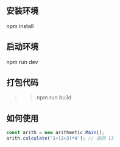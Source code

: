 ## 安装环境
npm install

## 启动环境
npm run dev

## 打包代码
>>npm run build

## 如何使用
```javascript
const arith = new arithmetic.Main();
arith.calculate('1+(2+3)*4'); // 返回 13
```
